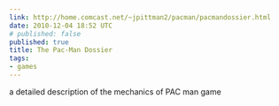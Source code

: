 ```yaml
---
link: http://home.comcast.net/~jpittman2/pacman/pacmandossier.html
date: 2010-12-04 18:52 UTC
# published: false
published: true
title: The Pac-Man Dossier
tags:
- games
---
```


a detailed description of the mechanics of PAC man game
